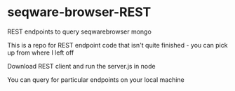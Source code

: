 # seqware-browser-REST
REST endpoints to query seqwarebrowser mongo

This is a repo for REST endpoint code that isn't quite finished - you can pick up from where I left off

Download REST client and run the server.js in node

You can query for particular endpoints on your local machine